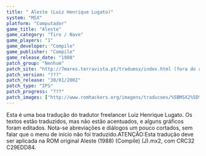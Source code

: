 ```yaml
---
title: " Aleste (Luiz Henrique Lugato)"
system: "MSX"
platform: "Computador"
game_title: "Aleste"
game_category: "Tiro / Nave"
game_players: "1"
game_developer: "Compile"
game_publisher: "Compile"
game_release_date: "1988"
patch_group: "Nenhum"
patch_site: "http://7mares.terravista.pt/tradumsx/index.html (fora do ar)"
patch_version: "???"
patch_release: "30/01/2002"
patch_type: "IPS"
patch_progress: "???"
patch_images: ["http://www.romhackers.org/imagens/traducoes/%5BMSX2%5D%20Aleste%20-%20Luiz%20Henrique%20Lugato%20-%201.png","http://www.romhackers.org/imagens/traducoes/%5BMSX2%5D%20Aleste%20-%20Luiz%20Henrique%20Lugato%20-%202.png","http://www.romhackers.org/imagens/traducoes/%5BMSX2%5D%20Aleste%20-%20Luiz%20Henrique%20Lugato%20-%203.png"]
---
```

Esta é uma boa tradução do tradutor freelancer Luiz Henrique Lugato. Os textos estão traduzidos, mas não estão acentuados, e alguns gráficos foram editados. Nota-se abreviações e diálogos um pouco cortados, sem falar que o menu de início não foi traduzido.ATENÇÃO:Esta tradução deve ser aplicada na ROM original Aleste (1988) (Compile) (J).mx2, com CRC32 C29EDD84.